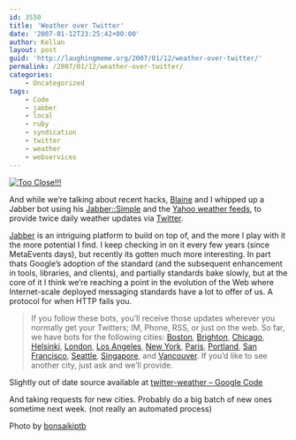 ```yaml
---
id: 3550
title: 'Weather over Twitter'
date: '2007-01-12T23:25:42+00:00'
author: Kellan
layout: post
guid: 'http://laughingmeme.org/2007/01/12/weather-over-twitter/'
permalink: /2007/01/12/weather-over-twitter/
categories:
    - Uncategorized
tags:
    - Code
    - jabber
    - local
    - ruby
    - syndication
    - twitter
    - weather
    - webservices
---
```


[![Too Close!!!](http://farm1.static.flickr.com/70/200041749_ff642a45be.jpg)](http://www.flickr.com/photos/bonsaikiptb/200041749/ "Photo Sharing")

And while we’re talking about recent hacks, [Blaine](http://romeda.org/blog/2006/12/weather-by-twitter.html) and I whipped up a Jabber bot using his [Jabber::Simple](http://romeda.org/blog/2006/11/announcing-jabbersimple.html) and the [Yahoo weather feeds](http://developer.yahoo.com/weather/), to provide twice daily weather updates via [Twitter](http://twitter.com).

[Jabber](http://jabber.org) is an intriguing platform to build on top of, and the more I play with it the more potential I find. I keep checking in on it every few years (since MetaEvents days), but recently its gotten much more interesting. In part thats Google’s adoption of the standard (and the subsequent enhancement in tools, libraries, and clients), and partially standards bake slowly, but at the core of it I think we’re reaching a point in the evolution of the Web where Internet-scale deployed messaging standards have a lot to offer of us. A protocol for when HTTP fails you.

> If you follow these bots, you’ll receive those updates wherever you normally get your Twitters; IM, Phone, RSS, or just on the web. So far, we have bots for the following cities: [Boston](http://twitter.com/wxboston), [Brighton](http://twitter.com/wxbrighton), [Chicago](http://twitter.com/wxchicago), [Helsinki](http://twitter.com/wxhelsinki), [London](http://twitter.com/wxlondon), [Los Angeles](http://twitter.com/wxla), [New York](http://twitter.com/wxnyc), [Paris](http://twitter.com/wxparis), [Portland](http://twitter.com/wxpdx), [San Francisco](http://twitter.com/wxsf), [Seattle](http://twitter.com/wxseattle), [Singapore](http://twitter.com/wxsingapore), and [Vancouver](http://twitter.com/wxyvr). If you’d like to see another city, just ask and we’ll provide.

Slightly out of date source available at [twitter-weather – Google Code](http://code.google.com/p/twitter-weather/)

And taking requests for new cities. Probably do a big batch of new ones sometime next week. (not really an automated process)

Photo by [bonsaikiptb](http://www.flickr.com/photos/bonsaikiptb)